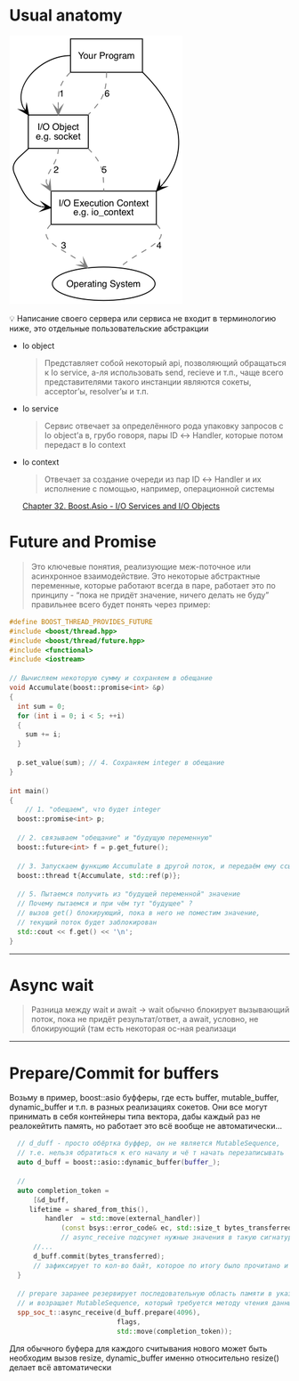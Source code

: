 # Usual anatomy

![Untitled](image-storage/Untitled%2015.png)

💡 Написание своего сервера или сервиса не входит в терминологию ниже, это отдельные пользовательские абстракции

- Io object
    
    > Представляет собой некоторый api, позволяющий обращаться к Io service, а-ля использовать send, recieve и т.п., чаще всего представителями такого инстанции являются сокеты, acceptor’ы, resolver’ы и т.п.
    > 
- Io service
    
    > Сервис отвечает за определённого рода упаковку запросов с Io object’а в, грубо говоря, пары ID ↔ Handler, которые потом передаст в Io context
    > 
- Io context
    
    > Отвечает за создание очереди из пар ID ↔ Handler и их исполнение с помощью, например, операционной системы
    > 
    
    [Chapter 32. Boost.Asio - I/O Services and I/O Objects](https://theboostcpplibraries.com/boost.asio-io-services-and-io-objects)
    

# Future and Promise

> Это ключевые понятия, реализующие меж-поточное или асинхронное взаимодействие. Это некоторые абстрактные переменные, которые работают всегда в паре, работает это по принципу - “пока не придёт значение, ничего делать не буду” правильнее всего будет понять через пример:

```cpp
#define BOOST_THREAD_PROVIDES_FUTURE
#include <boost/thread.hpp>
#include <boost/thread/future.hpp>
#include <functional>
#include <iostream>

// Вычисляем некоторую сумму и сохраняем в обещание
void Accumulate(boost::promise<int> &p)
{
  int sum = 0;
  for (int i = 0; i < 5; ++i)
  {
    sum += i;
  }
  
  p.set_value(sum); // 4. Сохраняем integer в обещание
}

int main()
{
	// 1. "обещаем", что будет integer
  boost::promise<int> p; 
  
  // 2. связываем "обещание" и "будущую переменную"
  boost::future<int> f = p.get_future(); 
  
  // 3. Запускаем функцию Accumulate в другой поток, и передаём ему ссылку на "обещание"
  boost::thread t{Accumulate, std::ref(p)}; 
  
  // 5. Пытаемся получить из "будущей переменной" значение
  // Почему пытаемся и при чём тут "будущее" ?
  // вызов get() блокирующий, пока в него не поместим значение,
  // текущий поток будет заблокирован
  std::cout << f.get() << '\n';
}
```

---

# Async wait

> Разница между wait и await → wait обычно блокирует вызывающий поток, пока не придёт результат/ответ, а await, условно, не блокирующий (там есть некоторая ос-ная реализаци

---

# Prepare/Commit for buffers

Возьму в пример, boost::asio буфферы, где есть buffer, mutable_buffer, dynamic_buffer и т.п. в разных реализациях сокетов. Они все могут принимать в себя контейнеры типа вектора, дабы каждый раз не реалокейтить память, но работает это всё вообще не автоматически…

```cpp
  // d_duff - просто обёртка буффер, он не является MutableSequence, 
  // т.е. нельзя обратиться к его началу и чё т начать перезаписывать
  auto d_buff = boost::asio::dynamic_buffer(buffer_);
  
  // 
  auto completion_token = 
	  [&d_buff,
     lifetime = shared_from_this(), 
		 handler  = std::move(external_handler)]
			 (const bsys::error_code& ec, std::size_t bytes_transferred) mutable { 
			 // async_receive подсунет нужные значения в такую сигнатуру c ec и bytes_transferred
	  //...
	  d_buff.commit(bytes_transferred); 
	  // зафиксирует то кол-во байт, которое по итогу было прочитано и "отпускает" лишнее
  }
  
  // prepare заранее резервирует последовательную область памяти в указанном кол-ве байт
  // и возращает MutableSequence, который требуется методу чтения данных с сокета
  spp_soc_t::async_receive(d_buff.prepare(4096),
                           flags, 
                           std::move(completion_token));
```

Для обычного буфера для каждого считывания нового может быть необходим вызов resize, dynamic_buffer именно относительно resize() делает всё автоматически